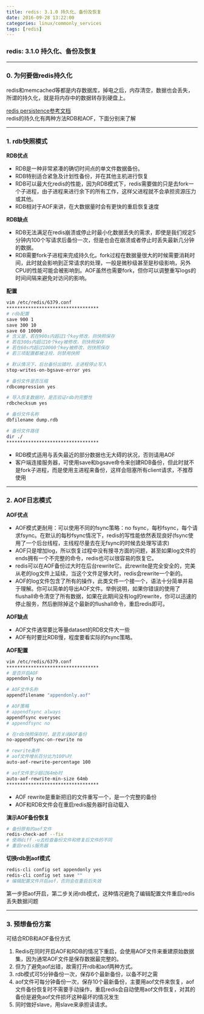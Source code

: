 ```yaml
---
title: redis: 3.1.0 持久化、备份及恢复
date: 2016-09-28 13:22:00
categories: linux/commonly_services
tags: [redis]
---
```

### redis: 3.1.0 持久化、备份及恢复

---

### 0. 为何要做redis持久化
redis和memcached等都是内存数据库，掉电之后，内存清空，数据也会丢失，所谓的持久化，就是将内存中的数据转存到硬盘上。

[redis persistence参考文档](http://redis.io/topics/persistence)  
redis的持久化有两种方法RDB和AOF，下面分别来了解

---

### 1. rdb快照模式

**RDB优点**
- RDB是一种非常紧凑的确切时间点的单文件数据备份。
- RDB特别适合紧急及计划性备份，并在其他主机进行恢复
- RDB可以最大化redis的性能，因为RDB模式下，redis需要做的只是去fork一个子进程，由子进程来进行余下的所有工作，这样父进程就不会承担资源压力或其他。
- RDB相对于AOF来讲，在大数据量时会有更快的重启恢复速度

**RDB缺点**
- RDB无法满足在redis崩溃或停止时最小化数据丢失的需求，即使是我们规定5分钟内100个写请求后备份一次，但是也会在崩溃或者停止时丢失最新几分钟的数据。
- RDB需要fork子进程来完成持久化。fork过程在数据量很大的时候需要消耗时间，此时就会影响到正常请求的处理，一般是微秒级甚至是秒级影响，另外CPU的性能可能会被影响到。AOF虽然也需要fork，但你可以调整重写logs的时间间隔来避免对访问的影响。

**配置**
``` bash
vim /etc/redis/6379.conf
**********************************
# rdb配置
save 900 1
save 300 10
save 60 10000
# 含义是，若在900s内超过1个key修改，则快照保存
# 若在300s内超过10个key被修改，则快照保存
# 若在60s内超过10000个key被修改，则快照保存
# 若三项配置都被注视，则禁用快照

# 默认情况下，后台备份出错时，主进程停止写入
stop-writes-on-bgsave-error yes

# 备份文件是否压缩
rdbcompression yes

# 导入恢复数据时，是否验证rdb的完整性
rdbchecksum yes

# 备份文件名称
dbfilename dump.rdb

# 备份文件路径
dir ./
**********************************
```
- RDB模式适用与丢失最近的部分数据也无大碍的状况，否则请用AOF
- 客户端连接服务器，可使用save和bgsave命令来创建RDB备份，但此时就不是fork子进程，而是使用主进程来备份，这样会阻塞所有client请求，不推荐使用

---

### 2. AOF日志模式

**AOF优点**
- AOF模式更耐用：可以使用不同的fsync策略：no fsync，每秒fsync，每个请求fsync。在默认的每秒fsync情况下，redis的写性能依然表现良好(fsync使用了一个后台线程，主线程尽量去在无fsync的时候去处理写请求)
- AOF只是增加log，所以恢复过程中没有搜寻方面的问题，甚至如果log文件的ends拥有一个不完整的命令，redis也可以很容易的恢复它。
- redis可以在AOF备份过大时在后台rewrite它。此rewrite是完全安全的，完美从老的log文件上延续，当这个文件足够大时，redis会rewrite一个新的。
- AOF的log文件包含了所有的操作，此类文件一个接一个，语法十分简单并易于理解。你可以简单的导出AOF文件。举例说明，如果你错误的使用了flushall命令清空了所有数据，如果在此期间没有log的rewrite，你可以迅速的停止服务，然后删除掉这个最新的flushall命令，重启redis即可。

**AOF缺点**
- AOF文件通常要比等量dataset的RDB文件大一些
- AOF有时要比RDB慢，程度要看实际的fsync策略。

**AOF配置**
``` bash
vim /etc/redis/6379.conf
**********************************
# 是否开启AOF
appendonly no

# AOF文件名称
appendfilename "appendonly.aof"

# AOF策略
# appendfsync always
appendfsync everysec
# appendfsync no

# 在rdb快照保存时，是否关闭AOF备份
no-appendfsync-on-rewrite no

# rewrite条件
# aof文件增长百分比为100%时
auto-aof-rewrite-percentage 100

# aof文件至少超过64mb时
auto-aof-rewrite-min-size 64mb
**********************************
```
- AOF rewrite是重新把旧的文件重写一个，是一个完整的备份
- AOF和RDB文件会在重启redis服务器时自动载入

**演示AOF备份恢复**
``` bash
# 备份原有的aof文件
redis-check-aof --fix
# 使用diff -u去检查备份文件和修复后文件的不同
# 重启redis服务器
```

**切换rdb到aof模式**
``` bash
redis-cli config set appendonly yes
redis-cli config set save ""
# 编辑配置文件开启aof，否则会在重启后失效
```
第一步把aof开启，第二步关闭rdb模式，这种情况避免了编辑配置文件重启redis丢失数据问题

---

### 3. 预想备份方案
可结合RDB和AOF备份方式
1. Redis在同时开启AOF和RDB的情况下重启，会使用AOF文件来重建原始数据集，因为通常AOF文件是保存数据最完整的。
2. 但为了避免aof出错，故需打开rdb和aof两种方式。
3. rdb模式可5分钟备份一次，保存6个最新备份，以备不时之需
4. aof文件可每分钟备份一次，保存10个最新备份，主要用aof文件来恢复，aof文件备份恢复时不需要手动操作，重启redis会自动使用aof文件恢复，对其的备份是避免aof文件损坏这种最坏的情况发生
5. 同时做好slave，用slave来承担读请求。
